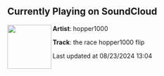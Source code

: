 ## Currently Playing on SoundCloud

[<img align="left" width="100" src="https://i1.sndcdn.com/artworks-URdwYCiiE64yb7mk-fuYjwg-t500x500.jpg">](https://soundcloud.com/hopper1000/the-race-hopper1000-flip?in=saxurn/sets/drop-that-zero)

**Artist**: hopper1000 

**Track**: the race hopper1000 flip

Last updated at 08/23/2024 13:04
